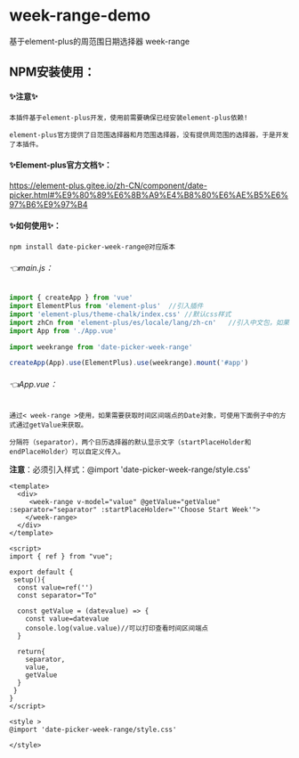 # week-range-demo
基于element-plus的周范围日期选择器 week-range



## NPM安装使用：

#### :sparkles:注意:sparkles:

`本插件基于element-plus开发，使用前需要确保已经安装element-plus依赖!`

`element-plus官方提供了日范围选择器和月范围选择器，没有提供周范围的选择器，于是开发了本插件。`

#### :sparkles:Element-plus官方文档:sparkles:：

https://element-plus.gitee.io/zh-CN/component/date-picker.html#%E9%80%89%E6%8B%A9%E4%B8%80%E6%AE%B5%E6%97%B6%E9%97%B4

#### :sparkles:如何使用:sparkles:：

```
npm install date-picker-week-range@对应版本
```

###### :point_left:main.js：

```js
import { createApp } from 'vue'
import ElementPlus from 'element-plus'  //引入插件
import 'element-plus/theme-chalk/index.css' //默认css样式
import zhCn from 'element-plus/es/locale/lang/zh-cn'   //引入中文包，如果你需要的话
import App from './App.vue'

import weekrange from 'date-picker-week-range'

createApp(App).use(ElementPlus).use(weekrange).mount('#app')
```

###### :point_left:App.vue：

`通过< week-range >使用，如果需要获取时间区间端点的Date对象，可使用下面例子中的方式通过getValue来获取。`

`分隔符（separator），两个日历选择器的默认显示文字（startPlaceHolder和endPlaceHolder）可以自定义传入。`

**注意**：必须引入样式：@import 'date-picker-week-range/style.css'

```vue
<template>
  <div>
     <week-range v-model="value" @getValue="getValue"   :separator="separator" :startPlaceHolder="'Choose Start Week'">
    </week-range>
  </div>
</template>
 
<script>
import { ref } from "vue";

export default {
 setup(){
  const value=ref('')
  const separator="To"

  const getValue = (datevalue) => {
    const value=datevalue
    console.log(value.value)//可以打印查看时间区间端点
  }

  return{
    separator,
    value,
    getValue
  }
 }
}
</script>
 
<style >
@import 'date-picker-week-range/style.css'

</style>
```

